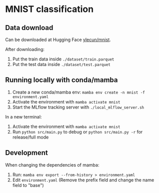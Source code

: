 # MNIST classification

## Data download

Can be downloaded at Hugging Face [ylecun/mnist](https://huggingface.co/datasets/ylecun/mnist).

After downloading:

1. Put the train data inside `./dataset/train.parquet`
1. Put the test data inside `./dataset/test.parquet`

## Running locally with conda/mamba

1. Create a new conda/mamba env: `mamba env create -n mnist -f environment.yaml`
1. Activate the environment with `mamba activate mnist`
1. Start the MLflow tracking server with `./local_mlflow_server.sh`

In a new terminal:

1. Activate the environment with `mamba activate mnist`
1. Run `python src/main.py` to debug or `python src/main.py -r` for release/full mode

## Development

When changing the dependencies of mamba:

1. Run: `mamba env export --from-history > environment.yaml`
1. Edit `environment.yaml` (Remove the prefix field and change the name field to "base")
